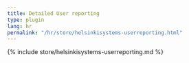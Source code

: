 ```yaml
---
title: Detailed User reporting
type: plugin
lang: hr
permalink: "/hr/store/helsinkisystems-userreporting.html"
---
```


{% include store/helsinkisystems-userreporting.md %}
